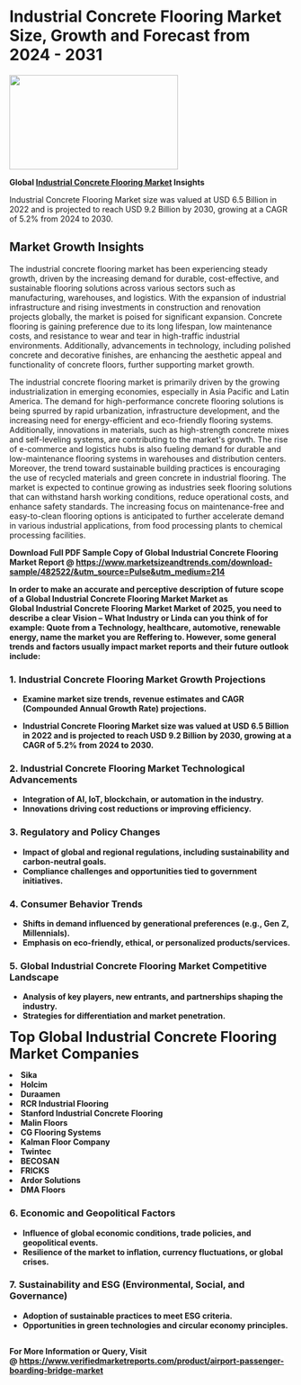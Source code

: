 <H1>Industrial Concrete Flooring Market Size, Growth and Forecast from 2024 - 2031</H1><img class="aligncenter size-medium wp-image-584254" src="https://thirdeyenews.in/wp-content/uploads/2024/09/Global-Market-Research-300x168.jpeg" alt="" width="300" height="168" /><p><strong>Global&nbsp;<a href="https://www.marketsizeandtrends.com/download-sample/482522/&amp;utm_source=Pulse&amp;utm_medium=214">Industrial Concrete Flooring Market</a> Insights</strong></p><p>Industrial Concrete Flooring Market size was valued at USD 6.5 Billion in 2022 and is projected to reach USD 9.2 Billion by 2030, growing at a CAGR of 5.2% from 2024 to 2030.</p><p><h2>Market Growth Insights</h2> <p>The industrial concrete flooring market has been experiencing steady growth, driven by the increasing demand for durable, cost-effective, and sustainable flooring solutions across various sectors such as manufacturing, warehouses, and logistics. With the expansion of industrial infrastructure and rising investments in construction and renovation projects globally, the market is poised for significant expansion. Concrete flooring is gaining preference due to its long lifespan, low maintenance costs, and resistance to wear and tear in high-traffic industrial environments. Additionally, advancements in technology, including polished concrete and decorative finishes, are enhancing the aesthetic appeal and functionality of concrete floors, further supporting market growth.</p> <p><strong></strong></p> <p>The industrial concrete flooring market is primarily driven by the growing industrialization in emerging economies, especially in Asia Pacific and Latin America. The demand for high-performance concrete flooring solutions is being spurred by rapid urbanization, infrastructure development, and the increasing need for energy-efficient and eco-friendly flooring systems. Additionally, innovations in materials, such as high-strength concrete mixes and self-leveling systems, are contributing to the market's growth. The rise of e-commerce and logistics hubs is also fueling demand for durable and low-maintenance flooring systems in warehouses and distribution centers. Moreover, the trend toward sustainable building practices is encouraging the use of recycled materials and green concrete in industrial flooring. The market is expected to continue growing as industries seek flooring solutions that can withstand harsh working conditions, reduce operational costs, and enhance safety standards. The increasing focus on maintenance-free and easy-to-clean flooring options is anticipated to further accelerate demand in various industrial applications, from food processing plants to chemical processing facilities. <p><strong></p><p><span class=""><strong>Download Full PDF Sample Copy of Global Industrial Concrete Flooring Market Report</strong> @ <a href="https://www.marketsizeandtrends.com/download-sample/482522/&amp;utm_source=Pulse&amp;utm_medium=214" target="_blank">https://www.marketsizeandtrends.com/download-sample/482522/&amp;utm_source=Pulse&amp;utm_medium=214</a></span></p><p>In order to make an accurate and perceptive description of future scope of a Global&nbsp;Industrial Concrete Flooring Market Market as Global&nbsp;Industrial Concrete Flooring Market Market of 2025, you need to describe a clear Vision &ndash; What Industry or Linda can you think of for example: Quote from a Technology, healthcare, automotive, renewable energy, name the market you are Reffering to. However, some general trends and factors usually impact market reports and their future outlook include:</p><h3>1.&nbsp;<strong>Industrial Concrete Flooring Market Growth Projections</strong></h3><ul><li>Examine market size trends, revenue estimates and CAGR (Compounded Annual Growth Rate) projections.</li><li><p>Industrial Concrete Flooring Market size was valued at USD 6.5 Billion in 2022 and is projected to reach USD 9.2 Billion by 2030, growing at a CAGR of 5.2% from 2024 to 2030.</p></li></ul><h3>2.&nbsp;<strong>Industrial Concrete Flooring Market Technological Advancements</strong></h3><ul><li>Integration of AI, IoT, blockchain, or automation in the industry.</li><li>Innovations driving cost reductions or improving efficiency.</li></ul><h3>3.&nbsp;<strong>Regulatory and Policy Changes</strong></h3><ul><li>Impact of global and regional regulations, including sustainability and carbon-neutral goals.</li><li>Compliance challenges and opportunities tied to government initiatives.</li></ul><h3>4.&nbsp;<strong>Consumer Behavior Trends</strong></h3><ul><li>Shifts in demand influenced by generational preferences (e.g., Gen Z, Millennials).</li><li>Emphasis on eco-friendly, ethical, or personalized products/services.</li></ul><h3>5.&nbsp;<strong>Global Industrial Concrete Flooring Market Competitive Landscape</strong></h3><ul><li>Analysis of key players, new entrants, and partnerships shaping the industry.</li><li>Strategies for differentiation and market penetration.</li></ul><p data-pm-slice="1 1 []"><span style="color: inherit; font-family: inherit; font-size: 25px;">Top Global Industrial Concrete Flooring Market Companies</span></p><div class="" data-test-id=""><p><li>Sika</li><li> Holcim</li><li> Duraamen</li><li> RCR Industrial Flooring</li><li> Stanford Industrial Concrete Flooring</li><li> Malin Floors</li><li> CG Flooring Systems</li><li> Kalman Floor Company</li><li> Twintec</li><li> BECOSAN</li><li> FRICKS</li><li> Ardor Solutions</li><li> DMA Floors</li></p></div><h3>6.&nbsp;<strong>Economic and Geopolitical Factors</strong></h3><ul><li>Influence of global economic conditions, trade policies, and geopolitical events.</li><li>Resilience of the market to inflation, currency fluctuations, or global crises.</li></ul><h3>7.&nbsp;<strong>Sustainability and ESG (Environmental, Social, and Governance)</strong></h3><ul><li>Adoption of sustainable practices to meet ESG criteria.</li><li>Opportunities in green technologies and circular economy principles.</li></ul><h2><strong style="font-size: 14px;">For More Information or Query, Visit @&nbsp;</strong><a style="background-color: #ffffff; font-size: 14px;" href="https://www.marketsizeandtrends.com/report/industrial-concrete-flooring-market/" target="_blank">https://www.verifiedmarketreports.com/product/airport-passenger-boarding-bridge-market</a></h2>
